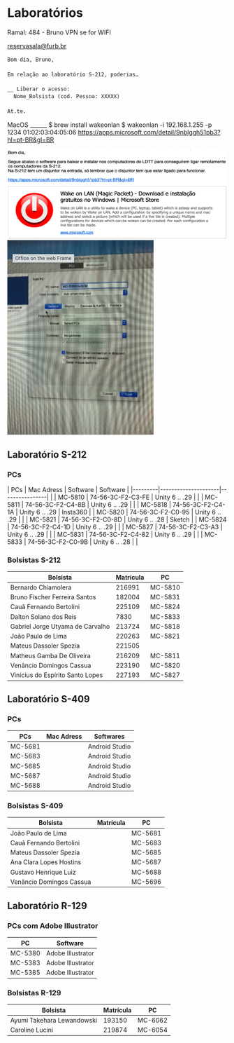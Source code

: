 # Laboratórios

Ramal: 484 - Bruno
VPN se for WIFI

[reservasala@furb.br](mailto:reservasala@furb.br)  

```markdown
Bom dia, Bruno,

Em relação ao laboratório S-212, poderias…

__ Liberar o acesso:
  Nome_Bolsista (cod. Pessoa: XXXXX)

At.te.
```

MacOS ______
$ brew install wakeonlan
$ wakeonlan -i 192.168.1.255 -p 1234 01:02:03:04:05:06
<https://apps.microsoft.com/detail/9nblggh51pb3?hl=pt-BR&gl=BR>

![WakeLan](WakeLan.png)  
![RD_CFG](RD_CFG.png)  

## Laboratório S-212

### PCs

| PCs     | Mac Adress          | Software       | Software |
|---------|---------------------|----------------|          |
| MC-5810 | 74-56-3C-F2-C3-FE   | Unity 6 .. .29 |          |
| MC-5811 | 74-56-3C-F2-C4-8B   | Unity 6 .. .29 |          |
| MC-5818 | 74-56-3C-F2-C4-1A   | Unity 6 .. .29 | Insta360 |
| MC-5820 | 74-56-3C-F2-C0-95   | Unity 6 .. .29 |          |
| MC-5821 | 74-56-3C-F2-C0-8D   | Unity 6 .. .28 | Sketch   |
| MC-5824 | 74-56-3C-F2-C4-1D   | Unity 6 .. .29 |          |
| MC-5827 | 74-56-3C-F2-C3-A3   | Unity 6 .. .29 |          |
| MC-5831 | 74-56-3C-F2-C4-82   | Unity 6 .. .29 |          |
| MC-5833 | 74-56-3C-F2-C0-9B   | Unity 6 .. .28 |          |

### Bolsistas S-212

| Bolsista                             | Matrícula | PC       |
|--------------------------------------|-----------|----------|
| Bernardo Chiamolera                  | 216991    | MC-5810  |
| Bruno Fischer Ferreira Santos        | 182004    | MC-5831  |
| Cauã Fernando Bertolini              | 225109    | MC-5824  |
| Dalton Solano dos Reis               | 7830      | MC-5833  |
| Gabriel Jorge Utyama de Carvalho     | 213724    | MC-5818  |
| João Paulo de Lima                   | 220263    | MC-5821  |
| Mateus Dassoler Spezia               | 221505    |          |
| Matheus Gamba De Oliveira            | 216209    | MC-5811  |
| Venâncio Domingos Cassua             | 223190    | MC-5820  |
| Vinícius do Espírito Santo Lopes     | 227193    | MC-5827  |

## Laboratório S-409

### PCs

| PCs     | Mac Adress          | Softwares               |
|---------|---------------------|-------------------------|
| MC-5681 |                     | Android Studio          |
| MC-5683 |                     | Android Studio          |
| MC-5685 |                     | Android Studio          |
| MC-5687 |                     | Android Studio          |
| MC-5688 |                     | Android Studio          |

### Bolsistas S-409

| Bolsista                             | Matrícula | PC       |
|--------------------------------------|-----------|----------|
| João Paulo de Lima                   |           | MC-5681  |
| Cauã Fernando Bertolini              |           | MC-5683  |
| Mateus Dassoler Spezia               |           | MC-5685  |
| Ana Clara Lopes Hostins              |           | MC-5687  |
| Gustavo Henrique Luiz                |           | MC-5688  |
| Venâncio Domingos Cassua             |           | MC-5696  |

## Laboratório R-129

### PCs com Adobe Illustrator

| PC       | Software           |
|----------|--------------------|
| MC-5380  | Adobe Illustrator  |
| MC-5383  | Adobe Illustrator  |
| MC-5385  | Adobe Illustrator  |


### Bolsistas R-129

| Bolsista                        | Matrícula | PC       |
|---------------------------------|-----------|----------|
| Ayumi Takehara Lewandowski      | 193150    | MC-6062  |
| Caroline Lucini                 | 219874    | MC-6054  |
